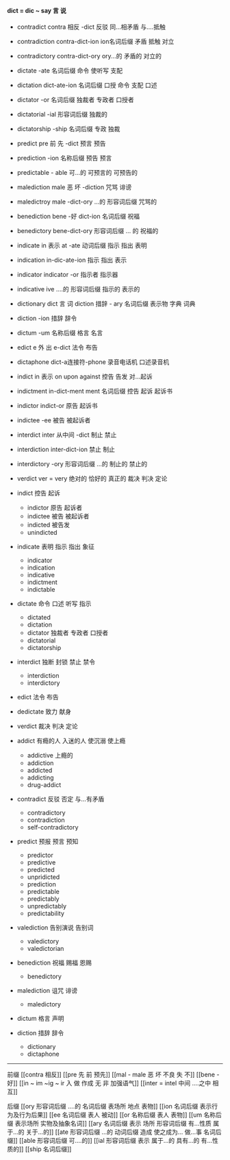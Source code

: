 #### dict = dic ~ say 言 说

- contradict  contra  相反 -dict 反驳 同...相矛盾 与....抵触
- contradiction contra-dict-ion ion名词后缀 矛盾 抵触 对立
- contradictory contra-dict-ory ory...的  矛盾的 对立的
- dictate -ate 名词后缀 命令 使听写  支配
- dictation dict-ate-ion 名词后缀  口授 命令 支配 口述
- dictator -or 名词后缀 独裁者 专政者 口授者
- dictatorial -ial 形容词后缀 独裁的 
- dictatorship -ship 名词后缀 专政 独裁
- predict pre 前 先 -dict 预言  预告
- prediction -ion 名称后缀 预告 预言
- predictable - able 可...的 可预言的 可预告的
- malediction male 恶 坏 -diction 咒骂 诽谤
- maledictroy male -dict-ory ...的 形容词后缀 咒骂的
- benediction bene -好 dict-ion 名词后缀 祝福
- benedictory bene-dict-ory  形容词后缀  ... 的  祝福的
- indicate in 表示 at -ate 动词后缀  指示 指出 表明
- indication in-dic-ate-ion 指示 指出 表示
- indicator indicator -or 指示者 指示器
- indicative ive ....的 形容词后缀 指示的 表示的
- dictionary  dict 言 词 diction  措辞  - ary 名词后缀 表示物  字典 词典
- diction -ion  措辞 辞令
- dictum  -um 名称后缀 格言 名言
- edict e 外 出  e-dict  法令 布告
- dictaphone dict-a连接符-phone  录音电话机 口述录音机
- indict in 表示 on upon against 控告 告发 对...起诉
- indictment in-dict-ment ment 名词后缀  控告 起诉 起诉书
- indictor indict-or 原告 起诉书
- indictee -ee 被告 被起诉者
- interdict inter 从中间 -dict  制止 禁止
- interdiction inter-dict-ion 禁止 制止
- interdictory -ory 形容词后缀 ...的 制止的 禁止的
- verdict ver = very 绝对的  恰好的 真正的  裁决 判决 定论

- indict 控告 起诉
	- indictor  原告 起诉者
	- indictee 被告  被起诉者
	- indicted 被告发
	- unindicted
- indicate  表明 指示  指出 象征
	- indicator
	- indication
	- indicative
	- indictment
	- indictable
- dictate 命令 口述  听写 指示
	- dictated
	- dictation
	- dictator  独裁者 专政者 口授者
	- dictatorial
	- dictatorship
- interdict 独断 封锁 禁止 禁令
	- interdiction
	-  interdictory
- edict 法令 布告
- dedictate  致力 献身 
- verdict 裁决 判决  定论
- addict 有瘾的人 入迷的人 使沉溺 使上瘾
	- addictive 上瘾的
	- addiction
	- addicted
	- addicting
	- drug-addict
- contradict 反驳 否定 与...有矛盾
	- contradictory
	- contradiction
	- self-contradictory
- predict 预报 预言 预知
	- predictor
	- predictive
	- predicted
	- unpridicted
	- prediction
	- predictable
	- predictably
	- unpredictably
	- predictability
- valediction 告别演说  告别词
	- valedictory
	- valedictorian 
- benediction 祝福 赐福 恩赐
	- benedictory
- malediction 诅咒 诽谤
	- maledictory 
- dictum 格言 声明
- diction 措辞 辞令
	- dictionary
	- dictaphone

---
前缀
[[contra  相反]]
[[pre  先 前 预先]]
[[mal - male 恶 坏 不良 失 不]]
[[bene -好]]
[[in  ~ im ~ig ~ ir 入 做 作成  无 非 加强语气]]
[[inter = intel 中间 ....之中 相互]]

后缀
[[ory 形容词后缀 ....的 名词后缀 表场所 地点 表物]]
[[ion  名词后缀 表示行为及行为后果]]
[[ee 名词后缀 表人 被动]]
[[or 名称后缀 表人 表物]]
[[um 名称后缀 表示场所 实物及抽象名词]]
[[ary 名词后缀 表示 场所  形容词后缀 有...性质 属于...的 关于...的]]
[[ate 形容词后缀  ...的 动词后缀 造成 使之成为... 做...事 名词后缀]]
[[able  形容词后缀 可....的]]
[[ial 形容词后缀 表示 属于...的 具有...的 有...性质的]]
[[ship 名词后缀]]



